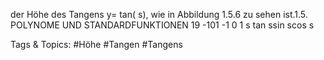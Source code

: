 der Höhe des Tangens y= tan( s), wie in Abbildung 1.5.6 zu sehen ist.1.5. POLYNOME UND STANDARDFUNKTIONEN 19
-101
-1 0 1 
s
tan ssin scos s

   Tags & Topics:
   #Höhe
   #Tangen
   #Tangens